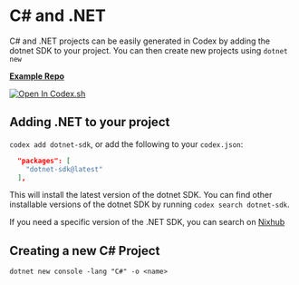 # C# and .NET

C# and .NET projects can be easily generated in Codex by adding the dotnet SDK to your project. You can then create new projects using `dotnet new`

[**Example Repo**](https://github.com/khulnasoft/codex/tree/main/examples/development/csharp)

[![Open In Codex.sh](https://www.khulnasoft/img/codex/open-in-codex.svg)](https://codex.sh/open/templates/dotnet)

## Adding .NET to your project

`codex add dotnet-sdk`, or add the following to your `codex.json`:

```json
  "packages": [
    "dotnet-sdk@latest"
  ],
```

This will install the latest version of the dotnet SDK. You can find other installable versions of the dotnet SDK by running `codex search dotnet-sdk`.

If you need a specific version of the .NET SDK, you can search on [Nixhub](https://www.nixhub.io/search?q=dotnet)

## Creating a new C# Project

`dotnet new console -lang "C#" -o <name>`
